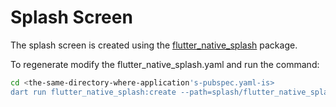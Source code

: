 # Splash Screen

The splash screen is created using the
[flutter_native_splash](https://pub.dev/packages/flutter_native_splash) package.

To regenerate modify the flutter_native_splash.yaml and run the command:

```sh
cd <the-same-directory-where-application's-pubspec.yaml-is>
dart run flutter_native_splash:create --path=splash/flutter_native_splash.yaml
```
